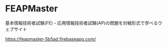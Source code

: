 # FEAPMaster

基本情報技術者試験(FE)・応用情報技術者試験(AP)の問題を対戦形式で学べるウェブサイト

https://feapmaster-5b5ad.firebaseapp.com/
